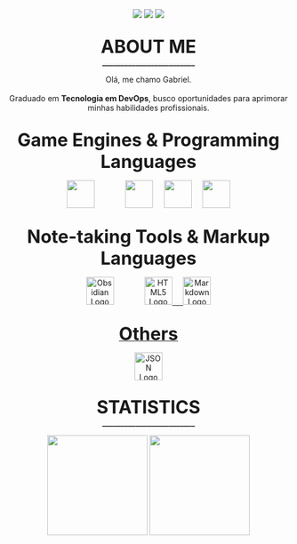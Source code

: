 <!-- CONTATOS -->
<div align=center>
  <a href="https://www.linkedin.com/in/gabriel-tinen-hidalgo" >
    <img src="https://custom-icon-badges.demolab.com/badge/LinkedIn-0A66C2?logo=linkedin-white&logoColor=fff" /></a>

  <a href="https://www.reddit.com/user/Gtinen" >
    <img src="https://img.shields.io/badge/Reddit-FF4500?logo=reddit&logoColor=white" /></a>

  <a href="mailto:gabrieltinenhidalgo@gmail.com" >
    <img src="https://img.shields.io/badge/Gmail-D14836?logo=gmail&logoColor=white" /></a>  
</div>

##

<!-- SOBRE -->
<p align=center height=100> <font size="+3"> 
  <b>
     ABOUT ME </font size="+3"> 
     <br>
      _________________________ 
     <br/>
  </b>
</p>

<!-- Description -->
<p align=center>
Olá, me chamo Gabriel. <br> <br>
Graduado em <b>Tecnologia em DevOps</b>, busco oportunidades para aprimorar minhas habilidades profissionais.
</p>

##

<!-- Game Engines & Programming Languages -->
<p align="center" height="100"> <font size="+3"> <b>
		Game Engines & Programming Languages
	</b> </font>
	<!-- <br> _________________________ <br /> -->
</p>

<p align="center">
  <a href="https://godotengine.org/"><img src="https://cdn.jsdelivr.net/gh/devicons/devicon/icons/godot/godot-original.svg" width="50" /></a>
  &nbsp;&nbsp;&nbsp;&nbsp;&nbsp;&nbsp;&nbsp;&nbsp;&nbsp;&nbsp;&nbsp;&nbsp;
  <a href="https://www.c-language.org/"><img src="https://cdn.jsdelivr.net/gh/devicons/devicon/icons/c/c-original.svg" width="50" /></a>
  &nbsp;&nbsp;&nbsp;
  <a href="https://isocpp.org/"><img src="https://cdn.jsdelivr.net/gh/devicons/devicon/icons/cplusplus/cplusplus-original.svg" width="50" /></a>
  &nbsp;&nbsp;&nbsp;
  <a href="https://www.python.org/"><img src="https://cdn.jsdelivr.net/gh/devicons/devicon/icons/python/python-original.svg" width="50" /></a>
</p>

##

<!-- Note-taking Tools & Markup Languages -->
<p align="center" height="100">
	<font size="+3"><b>
		Note-taking Tools & Markup Languages
	</b></font>
	<!-- <br> _________________________ <br /> -->
</p>

<p align="center">
  <a href="https://help.obsidian.md" >
    <img src="https://upload.wikimedia.org/wikipedia/commons/1/10/2023_Obsidian_logo.svg" width="50" alt="Obsidian Logo" /></a>
    &nbsp;&nbsp;&nbsp;&nbsp;&nbsp;&nbsp;&nbsp;&nbsp;&nbsp;&nbsp;&nbsp;&nbsp;

  <a href="https://html.spec.whatwg.org/" >
    <img src="https://cdn.jsdelivr.net/gh/devicons/devicon/icons/html5/html5-original.svg" width="50" alt="HTML5 Logo" />
    &nbsp;&nbsp;&nbsp;
	  
  <a href="https://daringfireball.net/projects/markdown/" >
    <img src="https://cdn.jsdelivr.net/gh/devicons/devicon@latest/icons/markdown/markdown-original.svg" width="50" alt="Markdown Logo"/>          
</p>

##

<!-- Note-taking Tools & Markup Languages -->
<p align="center" height="100">
	<font size="+3"><b>
		Others
	</b></font>
	<!-- <br> _________________________ <br /> -->
</p>

<p align="center">
  <a href="https://www.json.org/json-en.html" >
   <img src="https://cdn.jsdelivr.net/gh/devicons/devicon/icons/json/json-original.svg" width="50" alt="JSON Logo" /></a>
</p>

##

<p align=center height=100> <font size="+3"> <b>
    STATISTICS
    <br> </font size="+3"> 
      _________________________ 
     <br/>
  </b>
</p>


<div align=center>
    <a ref>
    <img width=% height="180em" src="https://github-readme-stats.vercel.app/api?username=GabrielTinen&show_icons=true&hide_title=true&hide_rank=true&include_all_commits=true&theme=ocean_dark" />
    <img width=% height="180em" src="https://github-readme-stats.vercel.app/api/top-langs/?username=GabrielTinen&show_icons=true&theme=ocean_dark" /> <br>
</div> <br>
